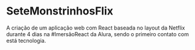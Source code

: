 # SeteMonstrinhosFlix
A criação de um aplicação web com React baseada no layout da Netflix durante 4 dias na #ImersãoReact da Alura, sendo o primeiro contato com está tecnologia.
